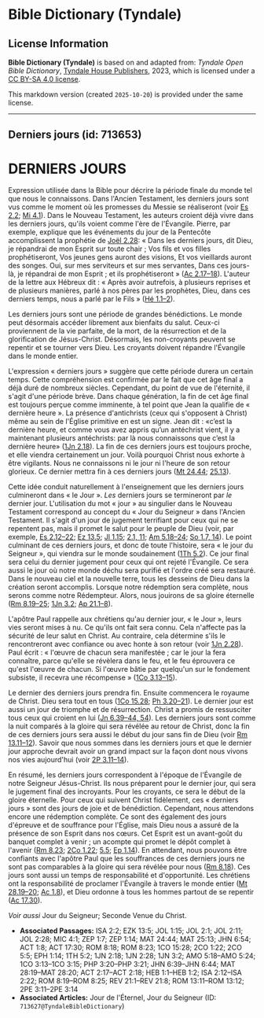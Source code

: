 # Bible Dictionary (Tyndale)

## License Information

**Bible Dictionary (Tyndale)** is based on and adapted from: _Tyndale Open Bible Dictionary_, [Tyndale House Publishers](https://tyndaleopenresources.com/), 2023, which is licensed under a [CC BY-SA 4.0 license](https://creativecommons.org/licenses/by-sa/4.0/legalcode.en).

This markdown version (created `2025-10-20`) is provided under the same license.



--------------------------------

## Derniers jours (id: 713653)

DERNIERS JOURS
==============

Expression utilisée dans la Bible pour décrire la période finale du monde tel que nous le connaissons. Dans l'Ancien Testament, les derniers jours sont vus comme le moment où les promesses du Messie se réaliseront (voir [Es 2\.2](https://ref.ly/Isa2:2); [Mi 4\.1](https://ref.ly/Mic4:1)). Dans le Nouveau Testament, les auteurs croient déjà vivre dans les derniers jours, qu'ils voient comme l'ère de l'Évangile. Pierre, par exemple, explique que les événements du jour de la Pentecôte accomplissent la prophétie de [Joël 2\.28](https://ref.ly/Joel2:28): « Dans les derniers jours, dit Dieu, je répandrai de mon Esprit sur toute chair ; Vos fils et vos filles prophétiseront, Vos jeunes gens auront des visions, Et vos vieillards auront des songes. Oui, sur mes serviteurs et sur mes servantes, Dans ces jours\-là, je répandrai de mon Esprit ; et ils prophétiseront » ([Ac 2\.17–18](https://ref.ly/Acts2:17-Acts2:18)). L'auteur de la lettre aux Hébreux dit : « Après avoir autrefois, à plusieurs reprises et de plusieurs manières, parlé à nos pères par les prophètes, Dieu, dans ces derniers temps, nous a parlé par le Fils » ([Hé 1\.1–2](https://ref.ly/Heb1:1-Heb1:2)).

Les derniers jours sont une période de grandes bénédictions. Le monde peut désormais accéder librement aux bienfaits du salut. Ceux\-ci proviennent de la vie parfaite, de la mort, de la résurrection et de la glorification de Jésus\-Christ. Désormais, les non\-croyants peuvent se repentir et se tourner vers Dieu. Les croyants doivent répandre l'Évangile dans le monde entier.

L'expression « derniers jours » suggère que cette période durera un certain temps. Cette compréhension est confirmée par le fait que cet âge final a déjà duré de nombreux siècles. Cependant, du point de vue de l'éternité, il s'agit d'une période brève. Dans chaque génération, la fin de cet âge final est toujours perçue comme imminente, à tel point que Jean la qualifie de « dernière heure ». La présence d'antichrists (ceux qui s'opposent à Christ) même au sein de l'Église primitive en est un signe. Jean dit : «c’est la dernière heure, et comme vous avez appris qu’un antéchrist vient, il y a maintenant plusieurs antéchrists: par là nous connaissons que c’est la dernière heure» ([1Jn 2\.18](https://ref.ly/1John2:18)). La fin de ces derniers jours est toujours proche, et elle viendra certainement un jour. Voilà pourquoi Christ nous exhorte à être vigilants. Nous ne connaissons ni le jour ni l'heure de son retour glorieux. Ce dernier mettra fin à ces derniers jours ([Mt 24\.44](https://ref.ly/Matt24:44); [25\.13](https://ref.ly/Matt25:13)).

Cette idée conduit naturellement à l'enseignement que les derniers jours culmineront dans « le Jour ». *Les* derniers jours se termineront par *le* dernier jour. L'utilisation du mot « jour » au singulier dans le Nouveau Testament correspond au concept du « Jour du Seigneur » dans l'Ancien Testament. Il s'agit d'un jour de jugement terrifiant pour ceux qui ne se repentent pas, mais il promet le salut pour le peuple de Dieu (voir, par exemple, [Es 2\.12–22](https://ref.ly/Isa2:12-Isa2:22); [Ez 13\.5](https://ref.ly/Ezek13:5); [Jl 1\.15](https://ref.ly/Joel1:15); [2\.1, 11](https://ref.ly/Joel2:1); [Am 5\.18–24](https://ref.ly/Amos5:18-Amos5:24); [So 1\.7, 14](https://ref.ly/Zeph1:7)). Le point culminant de ces derniers jours, et donc de toute l'histoire, sera « le jour du Seigneur », qui viendra sur le monde soudainement ([1Th 5\.2](https://ref.ly/1Thess5:2)). Ce jour final sera celui du dernier jugement pour ceux qui ont rejeté l'Évangile. Ce sera aussi le jour où notre monde déchu sera purifié et l'ordre créé sera restauré. Dans le nouveau ciel et la nouvelle terre, tous les desseins de Dieu dans la création seront accomplis. Lorsque notre rédemption sera complète, nous serons comme notre Rédempteur. Alors, nous jouirons de sa gloire éternelle ([Rm 8\.19–25](https://ref.ly/Rom8:19-Rom8:25); [1Jn 3\.2](https://ref.ly/1John3:2); [Ap 21\.1–8](https://ref.ly/Rev21:1-Rev21:8)).

L'apôtre Paul rappelle aux chrétiens qu'au dernier jour, « le Jour », leurs vies seront mises à nu. Ce qu'ils ont fait sera connu. Cela n'affecte pas la sécurité de leur salut en Christ. Au contraire, cela détermine s'ils le rencontreront avec confiance ou avec honte à son retour (voir [1Jn 2\.28](https://ref.ly/1John2:28)). Paul écrit : « l'œuvre de chacun sera manifestée ; car le jour la fera connaître, parce qu'elle se révèlera dans le feu, et le feu éprouvera ce qu'est l'œuvre de chacun. Si l'œuvre bâtie par quelqu'un sur le fondement subsiste, il recevra une récompense » ([1Co 3\.13–15](https://ref.ly/1Cor3:13-1Cor3:15)).

Le dernier des derniers jours prendra fin. Ensuite commencera le royaume de Christ. Dieu sera tout en tous ([1Co 15\.28](https://ref.ly/1Cor15:28); [Ph 3\.20–21](https://ref.ly/Phil3:20-Phil3:21)). Le dernier jour est aussi un jour de triomphe et de résurrection. Christ a promis de ressusciter tous ceux qui croient en lui ([Jn 6\.39–44, 54](https://ref.ly/John6:39-John6:44)). Les derniers jours sont comme la nuit comparés à la gloire qui sera révélée au retour de Christ, donc la fin de ces derniers jours sera aussi le début du jour sans fin de Dieu (voir [Rm 13\.11–12](https://ref.ly/Rom13:11-Rom13:12)). Savoir que nous sommes dans les derniers jours et que le dernier jour approche devrait avoir un grand impact sur la façon dont nous vivons nos vies aujourd'hui (voir [2P 3\.11–14](https://ref.ly/2Pet3:11-2Pet3:14)).

En résumé, les derniers jours correspondent à l'époque de l'Évangile de notre Seigneur Jésus\-Christ. Ils nous préparent pour le dernier jour, qui sera le jugement final des incroyants. Pour les croyants, ce sera le début de la gloire éternelle. Pour ceux qui suivent Christ fidèlement, ces « derniers jours » sont des jours de joie et de bénédiction. Cependant, nous attendons encore une rédemption complète. Ce sont des également des jours d'épreuve et de souffrance pour l'Église, mais Dieu nous a assuré de la présence de son Esprit dans nos cœurs. Cet Esprit est un avant\-goût du banquet complet à venir ; un acompte qui promet le dépôt complet à l'avenir ([Rm 8\.23](https://ref.ly/Rom8:23); [2Co 1\.22](https://ref.ly/2Cor1:22); [5\.5](https://ref.ly/2Cor5:5); [Ep 1\.14](https://ref.ly/Eph1:14)). En attendant, nous pouvons être confiants avec l'apôtre Paul que les souffrances de ces derniers jours ne sont pas comparables à la gloire qui sera révélée pour nous ([Rm 8\.18](https://ref.ly/Rom8:18)). Ces jours sont aussi un temps de responsabilité et d'opportunité. Les chrétiens ont la responsabilité de proclamer l'Évangile à travers le monde entier ([Mt 28\.19–20](https://ref.ly/Matt28:19-Matt28:20); [Ac 1\.8](https://ref.ly/Acts1:8)), et Dieu ordonne à tous les hommes partout de se repentir ([Ac 17\.30](https://ref.ly/Acts17:30)).

*Voir aussi* Jour du Seigneur; Seconde Venue du Christ.

* **Associated Passages:** ISA 2:2; EZK 13:5; JOL 1:15; JOL 2:1; JOL 2:11; JOL 2:28; MIC 4:1; ZEP 1:7; ZEP 1:14; MAT 24:44; MAT 25:13; JHN 6:54; ACT 1:8; ACT 17:30; ROM 8:18; ROM 8:23; 1CO 15:28; 2CO 1:22; 2CO 5:5; EPH 1:14; 1TH 5:2; 1JN 2:18; 1JN 2:28; 1JN 3:2; AMO 5:18–AMO 5:24; 1CO 3:13–1CO 3:15; PHP 3:20–PHP 3:21; JHN 6:39–JHN 6:44; MAT 28:19–MAT 28:20; ACT 2:17–ACT 2:18; HEB 1:1–HEB 1:2; ISA 2:12–ISA 2:22; ROM 8:19–ROM 8:25; REV 21:1–REV 21:8; ROM 13:11–ROM 13:12; 2PE 3:11–2PE 3:14
* **Associated Articles:** Jour de l'Éternel, Jour du Seigneur (ID: `713627@TyndaleBibleDictionary`)

